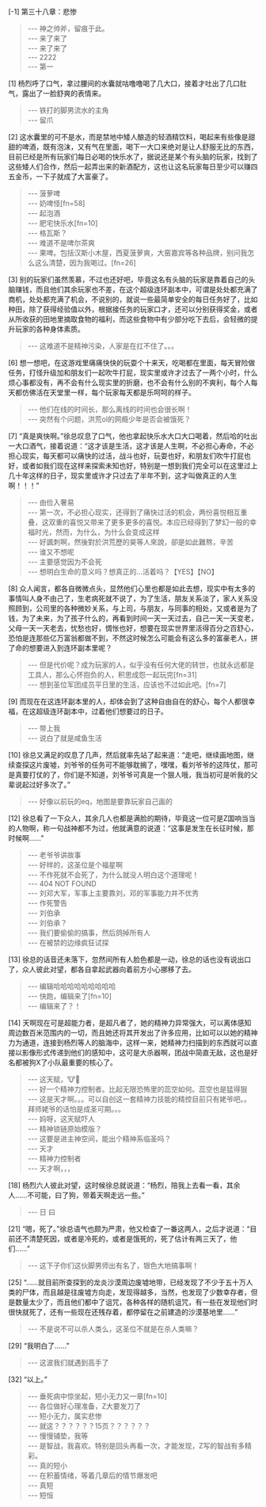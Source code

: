 
[-1] 第三十八章：悲惨
>--- 神之帅斧，留痕于此。<br>
>--- 来了来了<br>
>--- 来了来了<br>
>--- 2222<br>
>--- 第一<br>

[1] 杨烈呼了口气，拿过腰间的水囊就咕噜噜喝了几大口，接着才吐出了几口肚气，露出了一脸舒爽的表情来。
>--- 铁打的脚男流水的主角<br>
>--- 留爪<br>

[2] 这水囊里的可不是水，而是禁地中矮人酿造的轻酒精饮料，喝起来有些像是甜甜的啤酒，既有泡沫，又有气在里面，喝下一大口来绝对是让人舒服无比的东西，目前已经是所有玩家们每日必喝的快乐水了，据说还是某个有头脑的玩家，找到了这些矮人们合作，然后一起弄出来的新酒配方，这也让这名玩家每日至少可以赚四五金币，一下子就成了大富豪了。
>--- 菠萝啤<br>
>--- 奶啤怪[fn=58]<br>
>--- 起泡酒<br>
>--- 肥宅快乐水[fn=10]<br>
>--- 格瓦斯？<br>
>--- 难道不是啤尔茶爽<br>
>--- 果啤。包括汉斯小木屋，西夏菠萝爽，大窑嘉宾等各种品牌，别问我怎么这么清楚，因为我喝过。[fn=26]<br>

[3] 别的玩家们虽然羡慕，不过也还好吧，毕竟这名有头脑的玩家是靠着自己的头脑赚钱，而且他们其余玩家也不差，在这个超级连环副本中，可谓是处处都充满了商机，处处都充满了机会，不说别的，就说一些最简单安全的每日任务好了，比如种田，除了获得经验值以外，根据接任务的玩家口才，还可以分别获得奖金，或者从所收获的田地里摘取食物的福利，而这些食物中有少部分吃下去后，会轻微的提升玩家的各种身体素质。
>--- 这难道不是精神污染，人家是在扛不住了。。。<br>

[6] 想一想吧，在这游戏里痛痛快快的玩耍个十来天，吃喝都在里面，每天冒险做任务，打怪升级加和朋友们一起吹牛打屁，现实里或许才过去了一两个小时，什么烦心事都没有，再不会有什么现实里的折磨，也不会有什么别的不爽利，每个人每天都仿佛活在天堂里一样，每个玩家每天都是乐呵呵的样子。
>--- 他们在线的时间长，那么离线的时间也会很长啊！<br>
>--- 突然有个问题，洪荒ol的网瘾少年是否会被饿死？<br>

[7] “真是爽快啊。”徐总叹息了口气，他也拿起快乐水大口大口喝着，然后哈的吐出一大口酒气，接着说道：“这才该是生活，这才该是人生啊，不必担心寿命，不必担心现实，每天都可以痛快的过活，战斗也好，玩耍也好，和朋友们吹牛打屁也好，或者如我们现在这样来探索未知也好，特别是一想到我们完全可以在这里过上几十年这样的日子，现实里或许才只过去了半年不到，这才叫做真正的人生啊！！！”
>--- 由俭入奢易<br>
>--- 第一次，不必担心现实，还得到了痛快过活的机会，两份喜悦相互重叠，这双重的喜悦又带来了更多更多的喜悦。本应已经得到了梦幻一般的幸福时光，然而，为什么，为什么会变成这样<br>
>--- 好諷刺啊，然後對於洪荒歷的昊等人來說，卻是如此難熬，辛苦<br>
>--- 谁又不想呢<br>
>--- 主要感觉因为不会死<br>
>--- 想明白生命的意义吗？想真正的…活着吗？【YES】【NO】<br>

[8] 众人闻言，都各自微微点头，显然他们心里也都是如此去想，现实中有太多的事情叫人身不由己了，生老病死就不说了，为了生活，朋友关系淡了，家人关系没照顾到，公司里的各种微妙关系，与上司，与朋友，与同事的相处，又或者是为了钱，为了未来，为了孩子什么的，再看到时间一天一天过去，自己一天一天变老，父母一天一天老去，忧愁也好，惆怅也好，想要在现实世界里活得百分之百舒心，恐怕是连那些亿万富翁都做不到，不然这时候怎么可能会有这么多的富豪老人，拼了命的想要进入到连环副本里呢？
>--- 但是代价呢？成为玩家的人，似乎没有任何大佬的转世，也就永远都是工具人，那么心怀抱负的人，积思成怨一起玩完[fn=31]<br>
>--- 想到圣位军团成员平日里的生活，应该也不过如此吧。[fn=7]<br>

[9] 而现在在这连环副本里的人，却体会到了这种自由自在的舒心，每个人都很幸福，在这超级连环副本中，过着他们想要过的日子。
>--- 带上我<br>
>--- 说白了就是咸鱼生活<br>

[10] 徐总又满足的叹息了几声，然后就率先站了起来道：“走吧，继续画地图，继续查探这片废墟，刘爷爷的任务可不能够耽搁了，嘿嘿，看刘爷爷的这阵仗，那可是真要打仗的了，你们是不知道，刘爷爷可真是一个狠人哦，我当初可是听我的父辈说起过好多次了。”
>--- 好像以前玩的eq，地图是要靠玩家自己画的<br>

[12] 徐总看了一下众人，其余几人也都是满脸的期待，毕竟这一位可是Z国响当当的人物啊，称一句战神都不为过，他就满意的说道：“这事是发生在长征时候，那时候啊……”
>--- 老爷爷讲故事<br>
>--- 好样的，这圣位是个福星啊<br>
>--- 不作死就不会死了，为什么就没人明白这个道理呢！<br>
>--- 404 NOT FOUND<br>
>--- 刘邓大军，军事上主要靠刘，邓的军事能力并不优秀<br>
>--- 作死警告<br>
>--- 刘伯承<br>
>--- 刘伯承？<br>
>--- 我们要偷偷的搞事，然后鸽掉所有人<br>
>--- 在被禁的边缘疯狂试探<br>

[13] 徐总的话音还未落下，忽然间所有人脸色都是一动，徐总的话也没有说出口了，众人彼此对望，都各自拿起武器向着前方小心挪移了去。
>--- 编辑哈哈哈哈哈哈哈哈哈<br>
>--- 快跑，编辑来了[fn=10]<br>
>--- 编辑来了？！<br>

[14] 天啊现在可是超能力者，是超凡者了，她的精神力异常强大，可以离体感知周边数百米范围内的一切，而且她还将其开发出了许多应用，比如可以以她的精神力为通道，连接到杨烈等人的脑海中，这样一来，她精神力扫描到的东西就可以直接以影像形式传递到他们的感知中，这可是大杀器啊，团战中简直无敌，这也是好名都被狗X了小队最重要的核心了。
>--- 这天赋，🐮🍺<br>
>--- 好一个精神力控制者。比起无限恐怖里的蕊空如何。蕊空也是猛得狠<br>
>--- 这是天才啊。。。可以自创这一套精神力技能的精控目前只有姥爷吧。。拜师姥爷的话怕是成圣可期。。。<br>
>--- 妈呀，这天赋吓人<br>
>--- 精神锁链原始模版？<br>
>--- 这要是进主神空间，能出个精神系临圣吗？<br>
>--- 天才<br>
>--- 精神力控制者<br>
>--- 天才啊，，，<br>

[18] 杨烈六人彼此对望，这时候徐总就说道：“杨烈，陪我上去看一看，其余人……不可能，曰了狗，带着天啊走远一些。”
>--- 日 曰<br>

[21] “嗯，死了。”徐总语气也颇为严肃，他又检查了一番这两人，之后才说道：“目前还不清楚死因，或者是冷死的，或者是饿死的，死了估计有两三天了，他们……”
>--- 这下子你们这伙脚男师出有名了，银色大地搞事啊！<br>

[25] “……就目前所查探到的龙炎沙漠周边废墟地带，已经发现了不少于五十万人类的尸体，而且越是往废墟方向走，发现得越多，当然，也发现了少数幸存者，但是数量太少了，而且他们都中了诅咒，各种各样的随机诅咒，有一些在发现他们时很快就死了，还有一些现在还残存着，都停留在之前建造的沙漠基地里……”
>--- 不是说不可以杀人类么，这圣位不就是在杀人类嘛？<br>

[29] “我明白了……”
>--- 这波我们就遇到高手了<br>

[32] “以上。”
>--- 垂死病中惊坐起，短小无力又一章[fn=10]<br>
>--- 各位做好心理准备，Z大要发刀了<br>
>--- 短小无力，属实悲惨<br>
>--- 就这？？？？？？15页？？？？？？<br>
>--- 慢慢铺垫，我等<br>
>--- 是智战，我喜欢。特别是回头再看一次，才能发现，Z写的智战有多精彩。<br>
>--- 真的短小<br>
>--- 在积蓄情绪，等着几章后的情节爆发吧<br>
>--- 真短<br>
>--- 短恒<br>
